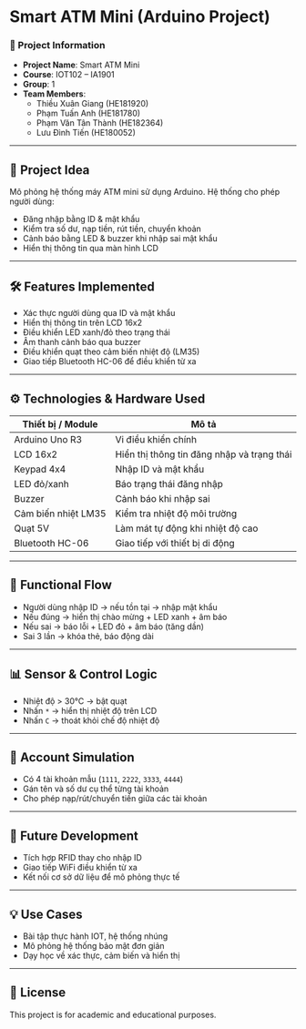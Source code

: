# Smart ATM Mini (Arduino Project)

### 📌 Project Information
- **Project Name**: Smart ATM Mini
- **Course**: IOT102 – IA1901
- **Group**: 1
- **Team Members**:
  - Thiều Xuân Giang (HE181920)
  - Phạm Tuấn Anh (HE181780)
  - Phạm Văn Tân Thành (HE182364)
  - Lưu Đình Tiến (HE180052)

---

## 🎯 Project Idea
Mô phỏng hệ thống máy ATM mini sử dụng Arduino. Hệ thống cho phép người dùng:
- Đăng nhập bằng ID & mật khẩu
- Kiểm tra số dư, nạp tiền, rút tiền, chuyển khoản
- Cảnh báo bằng LED & buzzer khi nhập sai mật khẩu
- Hiển thị thông tin qua màn hình LCD

---

## 🛠️ Features Implemented
- Xác thực người dùng qua ID và mật khẩu
- Hiển thị thông tin trên LCD 16x2
- Điều khiển LED xanh/đỏ theo trạng thái
- Âm thanh cảnh báo qua buzzer
- Điều khiển quạt theo cảm biến nhiệt độ (LM35)
- Giao tiếp Bluetooth HC-06 để điều khiển từ xa

---

## ⚙️ Technologies & Hardware Used
| Thiết bị / Module | Mô tả |
|-------------------|-------|
| Arduino Uno R3    | Vi điều khiển chính |
| LCD 16x2          | Hiển thị thông tin đăng nhập và trạng thái |
| Keypad 4x4        | Nhập ID và mật khẩu |
| LED đỏ/xanh       | Báo trạng thái đăng nhập |
| Buzzer            | Cảnh báo khi nhập sai |
| Cảm biến nhiệt LM35 | Kiểm tra nhiệt độ môi trường |
| Quạt 5V           | Làm mát tự động khi nhiệt độ cao |
| Bluetooth HC-06   | Giao tiếp với thiết bị di động |

---

## 🧪 Functional Flow
- Người dùng nhập ID → nếu tồn tại → nhập mật khẩu
- Nếu đúng → hiển thị chào mừng + LED xanh + âm báo
- Nếu sai → báo lỗi + LED đỏ + âm báo (tăng dần)
- Sai 3 lần → khóa thẻ, báo động dài

---

## 📊 Sensor & Control Logic
- Nhiệt độ > 30°C → bật quạt
- Nhấn `*` → hiển thị nhiệt độ trên LCD
- Nhấn `C` → thoát khỏi chế độ nhiệt độ

---

## 🔐 Account Simulation
- Có 4 tài khoản mẫu (`1111`, `2222`, `3333`, `4444`)
- Gán tên và số dư cụ thể từng tài khoản
- Cho phép nạp/rút/chuyển tiền giữa các tài khoản

---

## 🔁 Future Development
- Tích hợp RFID thay cho nhập ID
- Giao tiếp WiFi điều khiển từ xa
- Kết nối cơ sở dữ liệu để mô phỏng thực tế

---

## 💡 Use Cases
- Bài tập thực hành IOT, hệ thống nhúng
- Mô phỏng hệ thống bảo mật đơn giản
- Dạy học về xác thực, cảm biến và hiển thị

---

## 📜 License
This project is for academic and educational purposes.

